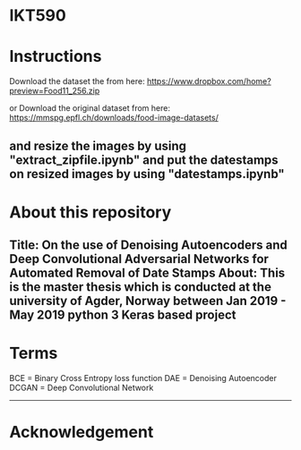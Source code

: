 # IKT590
# Instructions 
Download the dataset the from here: https://www.dropbox.com/home?preview=Food11_256.zip

or Download the original dataset from here: https://mmspg.epfl.ch/downloads/food-image-datasets/

and resize the images by using "extract_zipfile.ipynb" and put the datestamps on resized images by using "datestamps.ipynb"
-----------------------------------------------------------------------------------------------------------------------
# About this repository 
Title: On the use of Denoising Autoencoders and Deep Convolutional 
Adversarial Networks for Automated Removal of Date Stamps
About: This is the master thesis which is conducted at the university of Agder, Norway 
between Jan 2019 - May 2019
python 3 
Keras based project 
-----------------------------------------------------------------------------------------------------------------------
# Terms  
BCE = Binary Cross Entropy loss function 
DAE = Denoising Autoencoder 
DCGAN = Deep Convolutional Network 

-----------------------------------------------------------------------------------------------------------------------
# Acknowledgement 





